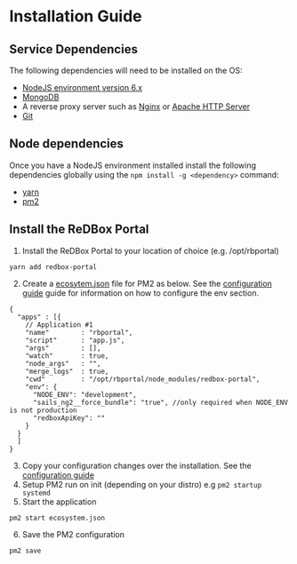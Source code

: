 # Installation Guide

## Service Dependencies
The following dependencies will need to be installed on the OS:
* [NodeJS environment version 6.x](https://nodejs.org/en/)
* [MongoDB](https://www.mongodb.com/)
* A reverse proxy server such as [Nginx](https://nginx.org/en/) or [Apache HTTP Server](https://httpd.apache.org/)
* [Git](https://git-scm.com/)

## Node dependencies
Once you have a NodeJS environment installed install the following dependencies globally using the ```npm install -g <dependency>``` command:
* [yarn](https://yarnpkg.com/en/)
* [pm2](http://pm2.keymetrics.io/)

## Install the ReDBox Portal

1. Install the ReDBox Portal to your location of choice (e.g. /opt/rbportal)
```
yarn add redbox-portal
```
2. Create a [ecosytem.json](http://pm2.keymetrics.io/docs/usage/deployment/) file for PM2 as below. See the [configuration guide](https://github.com/redbox-mint/redbox-portal/blob/master/support/docs/Configuring%20web%20forms.md) guide for information on how to configure the env section.
```
{
  "apps" : [{
    // Application #1
    "name"        : "rbportal",
    "script"      : "app.js",
    "args"        : [],
    "watch"       : true,
    "node_args"   : "",
    "merge_logs"  : true,
    "cwd"         : "/opt/rbportal/node_modules/redbox-portal",
    "env": {
      "NODE_ENV": "development",
      "sails_ng2__force_bundle": "true", //only required when NODE_ENV is not production  
      "redboxApiKey": ""
    }
  }
  ]
}
```

3. Copy your configuration changes over the installation. See the [configuration guide](https://github.com/redbox-mint/redbox-portal/blob/master/support/docs/Configuring%20web%20forms.md)
4. Setup PM2 run on init (depending on your distro) e.g `pm2 startup systemd`
5. Start the application 
```
pm2 start ecosystem.json
```
6. Save the PM2 configuration
```
pm2 save
```
